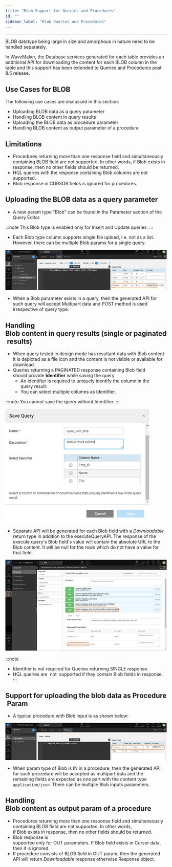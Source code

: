 ```yaml
---
title: "Blob Support for Queries and Procedures"
id: ""
sidebar_label: "Blob Queries and Procedures"
---
```

---

BLOB datatype being large in size and amorphous in nature need to be handled separately.

In WaveMaker, the Database services generated for each table provides an additional API for downloading the content for each BLOB column in the table and this support has been extended to Queries and Procedures post 8.5 release.

## Use Cases for BLOB

The following use cases are discussed in this section:

- Uploading BLOB data as a query parameter
- Handling BLOB content in query results
- Uploading the BLOB data as procedure parameter
- Handling BLOB content as output parameter of a procedure

## Limitations

- Procedures returning more than one response field and simultaneously containing BLOB field are not supported. In other words, if Blob exists in response, then no other fields should be returned.
- HQL queries with the response containing Blob columns are not supported.
- Blob response in CURSOR fields is ignored for procedures.

## Uploading the BLOB data as a query parameter

- A new param type "Blob" can be found in the Parameter section of the Query Editor.

:::note
This Blob type is enabled only for Insert and Update queries.
:::

- Each Blob type column supports single file upload, i.e. not as a list. However, there can be multiple Blob params for a single query. 

[![](/learn/assets/blob_query_param.png)](/learn/assets/blob_query_param.png)

- When a Blob parameter exists in a query, then the generated API for such query will accept Multipart data and POST method is used irrespective of query type.

## Handling Blob content in query results (single or paginated results)

- When query tested in design mode has resultant data with Blob content it is depicted as a file icon and the content is not visible or available for download.
- Queries returning a PAGINATED response containing Blob field should provide **Identifier** while saving the query
    - An identifier is required to uniquely identify the column in the query result.
    - You can select multiple columns as Identifier.

:::note 
You cannot save the query without Identifier. 
:::

[![](/learn/assets/blob_query_save.png)](/learn/assets/blob_query_save.png)

- Separate API will be generated for each Blob field with a _Downloadable_ return type in addition to the executeQueryAPI. The response of the execute query's Blob field's value will contain the absolute URL to the Blob content. It will be null for the rows which do not have a value for that field. 

[![](/learn/assets/blob_query_api.png)](/learn/assets/blob_query_api.png)

:::note
- Identifier is not required for Queries returning SINGLE response.
- HQL queries are  not  supported if they contain Blob fields in response.
:::

## Support for uploading the blob data as Procedure Param

- A typical procedure with Blob input is as shown below: 

[![](/learn/assets/blob_proc_param.png)](/learn/assets/blob_proc_param.png)

- When param type of Blob is IN in a procedure, then the generated API for such procedure will be accepted as multipart data and the remaining fields are expected as one part with the content type `application/json`. There can be multiple Blob inputs parameters.

## Handling Blob content as output param of a procedure

- Procedures returning more than one response field and simultaneously containing BLOB field are not supported. In other words, if Blob exists in response, then no other fields should be returned.
- Blob response is supported only for OUT parameters. If Blob field exists in Cursor data, then it is ignored.
- If procedure consists of BLOB field in OUT param, then the generated API will return _Downloadable_ response otherwise <procedureName>Response object.

